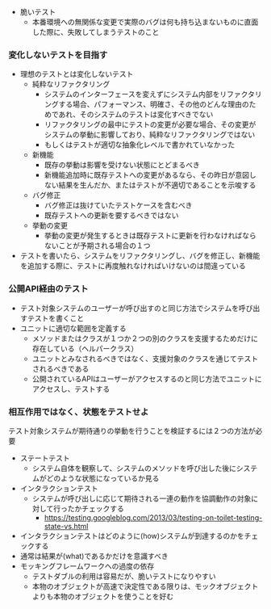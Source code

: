 - 脆いテスト
	- 本番環境への無関係な変更で実際のバグは何も持ち込まないものに直面した際に、失敗してしまうテストのこと

### 変化しないテストを目指す

- 理想のテストとは変化しないテスト
	- 純粋なリファクタリング
		- システムのインターフェースを変えずにシステム内部をリファクタリングする場合、パフォーマンス、明確さ、その他のどんな理由のためであれ、そのシステムのテストは変化すべきでない
		- リファクタリングの最中にテストの変更が必要な場合、その変更がシステムの挙動に影響しており、純粋なリファクタリングではない
		- もしくはテストが適切な抽象化レベルで書かれていなかった
	- 新機能
		- 既存の挙動は影響を受けない状態にとどまるべき
		- 新機能追加時に既存テストへの変更があるなら、その昨日が意図しない結果を生んだか、またはテストが不適切であることを示唆する
	- バグ修正
		- バグ修正は抜けていたテストケースを含むべき
		- 既存テストへの更新を要するべきではない
	- 挙動の変更
		- 挙動の変更が発生するときは既存テストに更新を行わなければならないことが予期される場合の１つ
- テストを書いたら、システムをリファクタリングし、バグを修正し、新機能を追加する際に、テストに再度触れなければいけないのは間違っている

### 公開API経由のテスト

- テスト対象システムのユーザーが呼び出すのと同じ方法でシステムを呼び出すテストを書くこと
- ユニットに適切な範囲を定義する
	- メソッドまたはクラスが１つか２つの別のクラスを支援するためだけに存在している（ヘルパークラス）
	- ユニットとみなされるべきではなく、支援対象のクラスを通じてテストされるべきである
	- 公開されているAPIはユーザーがアクセスするのと同じ方法でユニットにアクセスし、テストする

### 相互作用ではなく、状態をテストせよ

テスト対象システムが期待通りの挙動を行うことを検証するには２つの方法が必要

- ステートテスト
	- システム自体を観察して、システムのメソッドを呼び出した後にシステムがどのような状態になっているか見る
- インタラクションテスト
	- システムが呼び出しに応じて期待される一連の動作を協調動作の対象に対して行ったかチェックする
		- https://testing.googleblog.com/2013/03/testing-on-toilet-testing-state-vs.html
- インタラクションテストはどのように(how)システムが到達するのかをチェックする
- 通常は結果が(what)であるかだけを意識すべき
- モッキングフレームワークへの過度の依存
	- テストダブルの利用は容易だが、脆いテストになりやすい
	- 本物のオブジェクトが高速で決定性である限りは、モックオブジェクトよりも本物のオブジェクトを使うことを好む
